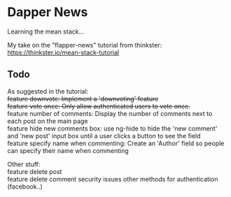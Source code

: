 Dapper News
===========
Learning the mean stack...

My take on the "flapper-news" tutorial from thinkster:  
https://thinkster.io/mean-stack-tutorial

Todo
----
As suggested in the tutorial:  
~~feature downvote: Implement a 'downvoting' feature~~  
~~feature vote once: Only allow authenticated users to vote once.~~    
feature number of comments: Display the number of comments next to each post on the main page  
feature hide new comments box: use ng-hide to hide the 'new comment' and 'new post' input box until a user clicks a button to see the field  
feature specify name when commenting: Create an 'Author' field so people can specify their name when commenting  

Other stuff:  
feature delete post  
feature delete comment
security issues
other methods for authentication (facebook..)
